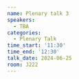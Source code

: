 ```yaml
---
name: Plenary talk 3
speakers:
  - TBA
categories:
  - Plenary Talk
time_start: '11:30'
time_end: '12:30'
talk_date: 2024-06-25
room: J222
---
```

